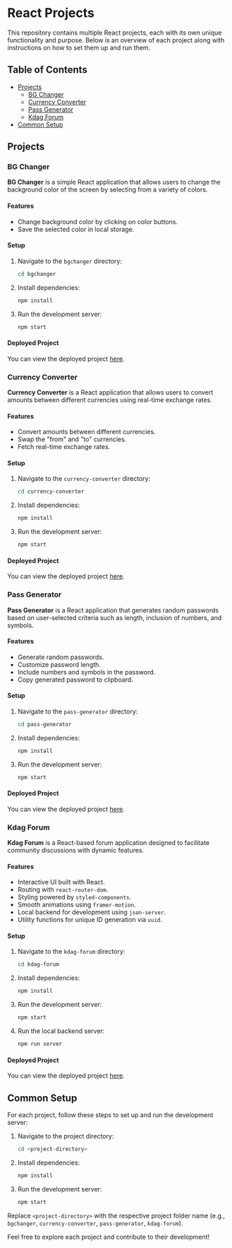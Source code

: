 # React Projects

This repository contains multiple React projects, each with its own unique functionality and purpose. Below is an overview of each project along with instructions on how to set them up and run them.

## Table of Contents

- [Projects](#projects)
  - [BG Changer](#bg-changer)
  - [Currency Converter](#currency-converter)
  - [Pass Generator](#pass-generator)
  - [Kdag Forum](#kdag-forum)
- [Common Setup](#common-setup)

## Projects

### BG Changer

**BG Changer** is a simple React application that allows users to change the background color of the screen by selecting from a variety of colors.

#### Features

- Change background color by clicking on color buttons.
- Save the selected color in local storage.

#### Setup

1. Navigate to the `bgchanger` directory:
   ```sh
   cd bgchanger
   ```
2. Install dependencies:
   ```sh
   npm install
   ```
3. Run the development server:
   ```sh
   npm start
   ```

#### Deployed Project

You can view the deployed project [here](https://bgchangersmp.vercel.app/).

### Currency Converter

**Currency Converter** is a React application that allows users to convert amounts between different currencies using real-time exchange rates.

#### Features

- Convert amounts between different currencies.
- Swap the "from" and "to" currencies.
- Fetch real-time exchange rates.

#### Setup

1. Navigate to the `currency-converter` directory:
   ```sh
   cd currency-converter
   ```
2. Install dependencies:
   ```sh
   npm install
   ```
3. Run the development server:
   ```sh
   npm start
   ```

#### Deployed Project

You can view the deployed project [here](https://curconvreal.vercel.app/).

### Pass Generator

**Pass Generator** is a React application that generates random passwords based on user-selected criteria such as length, inclusion of numbers, and symbols.

#### Features

- Generate random passwords.
- Customize password length.
- Include numbers and symbols in the password.
- Copy generated password to clipboard.

#### Setup

1. Navigate to the `pass-generator` directory:
   ```sh
   cd pass-generator
   ```
2. Install dependencies:
   ```sh
   npm install
   ```
3. Run the development server:
   ```sh
   npm start
   ```

#### Deployed Project

You can view the deployed project [here](https://passgensimp.vercel.app/).

### Kdag Forum

**Kdag Forum** is a React-based forum application designed to facilitate community discussions with dynamic features.

#### Features

- Interactive UI built with React.
- Routing with `react-router-dom`.
- Styling powered by `styled-components`.
- Smooth animations using `framer-motion`.
- Local backend for development using `json-server`.
- Utility functions for unique ID generation via `uuid`.

#### Setup

1. Navigate to the `kdag-forum` directory:
   ```sh
   cd kdag-forum
   ```
2. Install dependencies:
   ```sh
   npm install
   ```
3. Run the development server:
   ```sh
   npm start
   ```
4. Run the local backend server:
   ```sh
   npm run server
   ```

#### Deployed Project

You can view the deployed project [here](N/A).

## Common Setup

For each project, follow these steps to set up and run the development server:

1. Navigate to the project directory:
   ```sh
   cd <project-directory>
   ```
2. Install dependencies:
   ```sh
   npm install
   ```
3. Run the development server:
   ```sh
   npm start
   ```

Replace `<project-directory>` with the respective project folder name (e.g., `bgchanger`, `currency-converter`, `pass-generator`, `kdag-forum`).

Feel free to explore each project and contribute to their development!